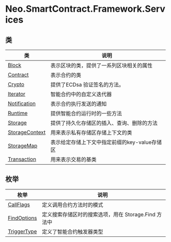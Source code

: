 # Neo.SmartContract.Framework.Services

## 类

| 类                                                           | 说明                                          |
| ------------------------------------------------------------ | --------------------------------------------- |
| [Block](Block.md)       | 表示区块的类，提供了一系列区块相关的属性      |
| [Contract](Contract/index.md) | 表示合约的类                                  |
| [Crypto](Crypto.md)     | 提供了ECDsa 验证签名的方法。                  |
| [Iterator](Iterator/index.md) | 智能合约中的自定义迭代器                      |
| [Notification](Notification.md) | 表示合约执行发送的通知                        |
| [Runtime](Runtime/index.md)   | 提供智能合约运行时的一些方法                  |
| [Storage](Storage/index.md)   | 提供了持久化存储区的插入、查询、删除的方法    |
| [StorageContext](StorageContext.md) | 用来表示私有存储区存储上下文的类              |
| [StorageMap](StorageMap.md) | 表示给定存储上下文中指定前缀的key-value存储区 |
| [Transaction](Transaction.md) | 用来表示交易的基类                            |

## 枚举

| 枚举                                   | 说明                                                 |
| -------------------------------------- | ---------------------------------------------------- |
| [CallFlags](CallFlags.md)     | 定义调用合约方法时的模式                             |
| [FindOptions](FindOptions.md) | 定义搜索存储区时的搜索选项，用在 Storage.Find 方法中 |
| [TriggerType](TriggerType.md) | 定义了智能合约触发器类型                             |


